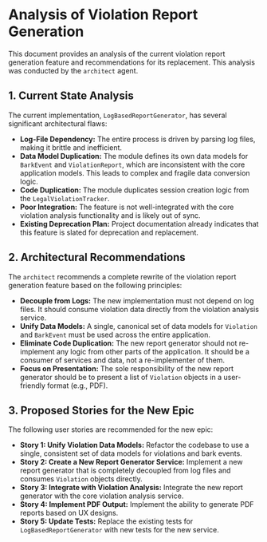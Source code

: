 # Analysis of Violation Report Generation

This document provides an analysis of the current violation report generation feature and recommendations for its replacement. This analysis was conducted by the `architect` agent.

## 1. Current State Analysis

The current implementation, `LogBasedReportGenerator`, has several significant architectural flaws:

*   **Log-File Dependency:** The entire process is driven by parsing log files, making it brittle and inefficient.
*   **Data Model Duplication:** The module defines its own data models for `BarkEvent` and `ViolationReport`, which are inconsistent with the core application models. This leads to complex and fragile data conversion logic.
*   **Code Duplication:** The module duplicates session creation logic from the `LegalViolationTracker`.
*   **Poor Integration:** The feature is not well-integrated with the core violation analysis functionality and is likely out of sync.
*   **Existing Deprecation Plan:** Project documentation already indicates that this feature is slated for deprecation and replacement.

## 2. Architectural Recommendations

The `architect` recommends a complete rewrite of the violation report generation feature based on the following principles:

*   **Decouple from Logs:** The new implementation must not depend on log files. It should consume violation data directly from the violation analysis service.
*   **Unify Data Models:** A single, canonical set of data models for `Violation` and `BarkEvent` must be used across the entire application.
*   **Eliminate Code Duplication:** The new report generator should not re-implement any logic from other parts of the application. It should be a consumer of services and data, not a re-implementer of them.
*   **Focus on Presentation:** The sole responsibility of the new report generator should be to present a list of `Violation` objects in a user-friendly format (e.g., PDF).

## 3. Proposed Stories for the New Epic

The following user stories are recommended for the new epic:

*   **Story 1: Unify Violation Data Models:** Refactor the codebase to use a single, consistent set of data models for violations and bark events.
*   **Story 2: Create a New Report Generator Service:** Implement a new report generator that is completely decoupled from log files and consumes `Violation` objects directly.
*   **Story 3: Integrate with Violation Analysis:** Integrate the new report generator with the core violation analysis service.
*   **Story 4: Implement PDF Output:** Implement the ability to generate PDF reports based on UX designs.
*   **Story 5: Update Tests:** Replace the existing tests for `LogBasedReportGenerator` with new tests for the new service.
